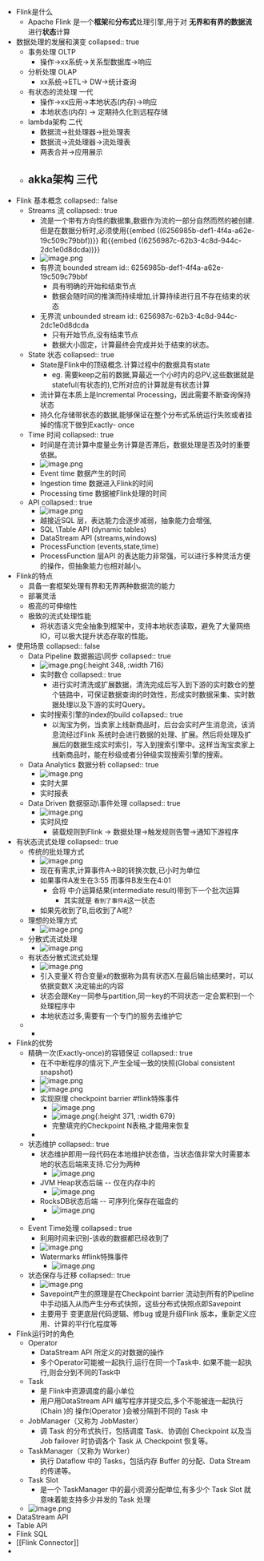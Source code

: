 - Flink是什么
	- Apache Flink 是一个**框架**和**分布式**处理引擎,用于对 **无界和有界的数据流**进行**状态**计算
- 数据处理的发展和演变
  collapsed:: true
	- 事务处理 OLTP
		- 操作->xx系统->关系型数据库->响应
	- 分析处理 OLAP
		- xx系统->ETL-> DW->统计查询
	- 有状态的流处理 一代
		- 操作->xx应用->本地状态(内存)->响应
		- 本地状态(内存) -> 定期持久化到远程存储
	- lambda架构 二代
		- 数据流->批处理器->批处理表
		- 数据流->流处理器->流处理表
		- 两表合并->应用展示
	- akka架构 三代
		-
- Flink 基本概念
  collapsed:: false
	- Streams 流
	  collapsed:: true
		- 流是一个带有方向性的数据集,数据作为流的一部分自然而然的被创建.但是在数据分析时,必须使用{{embed ((6256985b-def1-4f4a-a62e-19c509c79bbf))}} 和{{embed ((6256987c-62b3-4c8d-944c-2dc1e0d8dcda))}}
		- ![image.png](../assets/image_1649841584752_0.png)
		- 有界流 bounded stream
		  id:: 6256985b-def1-4f4a-a62e-19c509c79bbf
			- 具有明确的开始和结束节点
			- 数据会随时间的推演而持续增加,计算持续进行且不存在结束的状态
		- 无界流 unbounded stream
		  id:: 6256987c-62b3-4c8d-944c-2dc1e0d8dcda
			- 只有开始节点,没有结束节点
			- 数据大小固定，计算最终会完成并处于结束的状态。
	- State 状态
	  collapsed:: true
		- State是Flink中的顶级概念.计算过程中的数据具有state
			- eg. 需要keep之前的数据,算最近一个小时内的总PV,这些数据就是stateful(有状态的),它所对应的计算就是有状态计算
		- 流计算在本质上是Incremental Processing，因此需要不断查询保持状态
		- 持久化存储带状态的数据,能够保证在整个分布式系统运行失败或者挂掉的情况下做到Exactly- once
	- Time 时间
	  collapsed:: true
		- 时间是在流计算中度量业务计算是否滞后，数据处理是否及时的重要依据。
		- ![image.png](../assets/image_1649993113298_0.png)
		- Event time 数据产生的时间
		- Ingestion time 数据进入Flink的时间
		- Processing time 数据被Flink处理的时间
	- API
	  collapsed:: true
		- ![image.png](../assets/image_1650008063943_0.png)
		- 越接近SQL 层，表达能力会逐步减弱，抽象能力会增强,
		- SQL \Table API (dynamic tables)
		- DataStream API (streams,windows)
		- ProcessFunction (events,state,time)
		- ProcessFunction 层API 的表达能力非常强，可以进行多种灵活方便的操作，但抽象能力也相对越小。
- Flink的特点
	- 具备一套框架处理有界和无界两种数据流的能力
	- 部署灵活
	- 极高的可伸缩性
	- 极致的流式处理性能
		- 将状态语义完全抽象到框架中，支持本地状态读取，避免了大量网络IO，可以极大提升状态存取的性能。
- 使用场景
  collapsed:: false
	- Data Pipeline 数据搬运\同步
	  collapsed:: true
		- ![image.png](../assets/image_1649925119504_0.png){:height 348, :width 716}
		- 实时数仓
		  collapsed:: true
			- 进行实时清洗或扩展数据，清洗完成后写入到下游的实时数仓的整个链路中，可保证数据查询的时效性，形成实时数据采集、实时数据处理以及下游的实时Query。
		- 实时搜索引擎的index的build
		  collapsed:: true
			- 以淘宝为例，当卖家上线新商品时，后台会实时产生消息流，该消息流经过Flink 系统时会进行数据的处理、扩展。然后将处理及扩展后的数据生成实时索引，写入到搜索引擎中。这样当淘宝卖家上线新商品时，能在秒级或者分钟级实现搜索引擎的搜索。
	- Data Analytics 数据分析
	  collapsed:: true
		- ![image.png](../assets/image_1649925300142_0.png)
		- 实时大屏
		- 实时报表
	- Data Driven 数据驱动\事件处理
	  collapsed:: true
		- ![image.png](../assets/image_1649925356430_0.png)
		- 实时风控
			- 装载规则到Flink -> 数据处理->触发规则告警->通知下游程序
- 有状态流式处理
  collapsed:: true
	- 传统的批处理方式
		- ![image.png](../assets/image_1649928588997_0.png)
		- 现在有需求,计算事件A->B的转换次数,已小时为单位
		- 如果事件A发生在3:55 而事件B发生在4:01
			- 会将 中介运算结果(intermediate result)带到下一个批次运算
				- 其实就是 `看到了事件A`这一状态
		- 如果先收到了B,后收到了A呢?
	- 理想的处理方式
		- ![image.png](../assets/image_1649929048965_0.png)
	- 分散式流试处理
		- ![image.png](../assets/image_1649929235379_0.png)
	- 有状态分散式流式处理
		- ![image.png](../assets/image_1649929775941_0.png)
		- 引入变量X 符合变量x的数据称为具有状态X.在最后输出结果时，可以依据变数X 决定输出的内容
		- 状态会跟Key一同参与partition,同一key的不同状态一定会累积到一个处理程序中
		- 本地状态过多,需要有一个专门的服务去维护它
	-
		-
- Flink的优势
	- 精确一次(Exactly-once)的容错保证
	  collapsed:: true
		- 在不中断程序的情况下,产生全域一致的快照(Global consistent snapshot)
		- ![image.png](../assets/image_1649992209684_0.png)
		- ![image.png](../assets/image_1649992228436_0.png)
		- 实现原理 checkpoint barrier #flink特殊事件
			- ![image.png](../assets/image_1649992474290_0.png)
			- ![image.png](../assets/image_1649992486131_0.png){:height 371, :width 679}
			- 完整填完的Checkpoint N表格,才能用来恢复
		-
	- 状态维护
	  collapsed:: true
		- 状态维护即用一段代码在本地维护状态值，当状态值非常大时需要本地的状态后端来支持.它分为两种
			- ![image.png](../assets/image_1649992994771_0.png)
		- JVM Heap状态后端 -- 仅在内存中的
			- ![image.png](../assets/image_1649993021636_0.png)
		- RocksDB状态后端 -- 可序列化保存在磁盘的
			- ![image.png](../assets/image_1649993040626_0.png)
		-
	- Event Time处理
	  collapsed:: true
		- 利用时间来识别-该收的数据都已经收到了
		- ![image.png](../assets/image_1649993549377_0.png)
		- Watermarks #flink特殊事件
			- ![image.png](../assets/image_1649993666082_0.png)
	- 状态保存与迁移
	  collapsed:: true
		- ![image.png](../assets/image_1649993949095_0.png)
		- Savepoint产生的原理是在Checkpoint barrier 流动到所有的Pipeline 中手动插入从而产生分布式快照，这些分布式快照点即Savepoint
		- 主要用于 变更底层代码逻辑、修bug 或是升级Flink 版本，重新定义应用、计算的平行化程度等
- Flink运行时的角色
	- Operator
		- DataStream API 所定义的对数据的操作
		- 多个Operator可能被一起执行,运行在同一个Task中. 如果不能一起执行,则会分到不同的Task中
	- Task
		- 是 Flink中资源调度的最小单位
		- 用户用DataStream API 编写程序并提交后,多个不能被连一起执行(Chain )的 操作(Operator )会被分隔到不同的 Task 中
	- JobManager（又称为 JobMaster）
		- 调 Task 的分布式执行，包括调度 Task、协调创 Checkpoint 以及当 Job failover 时协调各个 Task 从 Checkpoint 恢复等。
	- TaskManager（又称为 Worker）
		- 执行 Dataflow 中的 Tasks，包括内存 Buffer 的分配、Data Stream 的传递等。
	- Task Slot
		- 是一个 TaskManager 中的最小资源分配单位,有多少个 Task Slot 就意味着能支持多少并发的 Task 处理
	- ![image.png](../assets/image_1650006050676_0.png)
- DataStream API
- Table API
- Flink SQL
- [[Flink Connector]]
-